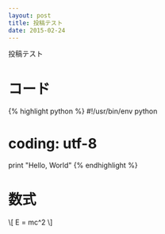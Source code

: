 ```yaml
---
layout: post
title: 投稿テスト
date: 2015-02-24
---
```


投稿テスト

# コード

{% highlight python %}
#!/usr/bin/env python
# coding: utf-8 

print "Hello, World"
{% endhighlight %}

# 数式

\\[ E = mc^2 \\]
